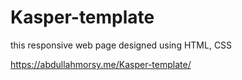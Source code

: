 # Kasper-template
this responsive web page designed using HTML, CSS

https://abdullahmorsy.me/Kasper-template/
